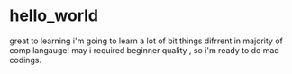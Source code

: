 # hello_world
great to learning
i'm going to learn a lot of bit things difrrent in majority of comp langauge!
may i required beginner quality , so i'm ready to do mad codings.
